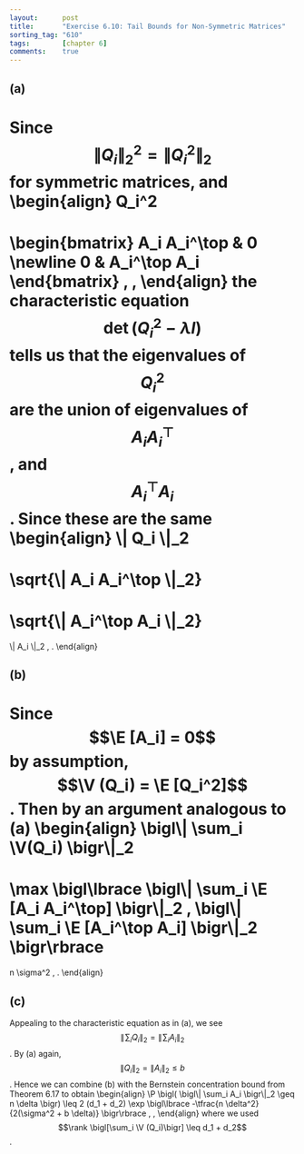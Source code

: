 ```yaml
---
layout:      post
title:       "Exercise 6.10: Tail Bounds for Non-Symmetric Matrices"
sorting_tag: "610"
tags:        [chapter 6]
comments:    true
---
```


## (a)

Since $$\| Q_i \|_2^2 = \| Q_i^2 \|_2$$ for symmetric matrices, and
\begin{align}
  Q_i^2
  =
  \begin{bmatrix}
    A\_i A\_i^\top & 0 \newline
    0 & A\_i^\top A\_i
  \end{bmatrix}
  \, ,
\end{align}
the characteristic equation $$\det(Q_i^2 - \lambda I)$$ tells us that the
eigenvalues of $$Q_i^2$$ are the union of eigenvalues of $$A_i A_i^\top$$, and
$$A_i^\top A_i$$. Since these are the same
\begin{align}
  \\| Q_i \\|\_2
  =
  \sqrt{\\| A\_i A\_i^\top \\|\_2}
  =
  \sqrt{\\| A\_i^\top A\_i \\|\_2}
  =
  \\| A\_i \\|\_2
  \, .
\end{align}


## (b)

Since $$\E [A_i] = 0$$ by assumption, $$\V (Q_i) = \E [Q_i^2]$$. Then by an
argument analogous to (a)
\begin{align}
  \bigl\\| \sum\_i \V(Q\_i) \bigr\\|\_2
  =
  \max \bigl\lbrace
    \bigl\\| \sum\_i \E [A\_i A\_i^\top] \bigr\\|\_2
    ,
    \bigl\\| \sum\_i \E [A\_i^\top A\_i] \bigr\\|\_2
  \bigr\rbrace
  =
  n \sigma^2
  \, .
\end{align}


## (c)

Appealing to the characteristic equation as in (a), we see
$$\|\! \sum_i Q_i \|_2 = \|\! \sum_i A_i \|_2$$. By (a) again,
$$\| Q_i \|_2 = \| A_i \|_2 \leq b$$. Hence we can combine (b) with the
Bernstein concentration bound from Theorem 6.17 to obtain
\begin{align}
  \P \bigl(
    \bigl\\| \sum\_i A\_i \bigr\\|\_2 \geq n \delta
  \bigr)
  \leq
  2 (d\_1 + d\_2)
  \exp \bigl\lbrace
    -\tfrac{n \delta^2}{2(\sigma^2 + b \delta)}
  \bigr\rbrace
  \, ,
\end{align}
where we used $$\rank \bigl[\sum_i \V (Q_i)\bigr] \leq d_1 + d_2$$.
